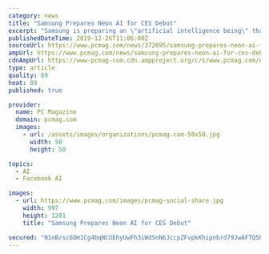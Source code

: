```yaml
---
category: news
title: "Samsung Prepares Neon AI for CES Debut"
excerpt: "Samsung is preparing an \"artificial intelligence being\" that could become your \"best friend\": It will debut at CES, award-winning director Shekhar Kapur said on Twitter today. The project, called ..."
publishedDateTime: 2019-12-26T11:06:00Z
sourceUrl: https://www.pcmag.com/news/372695/samsung-prepares-neon-ai-for-ces-debut
ampUrl: https://www.pcmag.com/news/samsung-prepares-neon-ai-for-ces-debut?amp=true
cdnAmpUrl: https://www-pcmag-com.cdn.ampproject.org/c/s/www.pcmag.com/news/samsung-prepares-neon-ai-for-ces-debut?amp=true
type: article
quality: 89
heat: 89
published: true

provider:
  name: PC Magazine
  domain: pcmag.com
  images:
    - url: /assets/images/organizations/pcmag.com-50x50.jpg
      width: 50
      height: 50

topics:
  - AI
  - Facebook AI

images:
  - url: https://www.pcmag.com/images/pcmag-social-share.jpg
    width: 997
    height: 1201
    title: "Samsung Prepares Neon AI for CES Debut"

secured: "N1nB/sc6Om1Cg4bqNCUEhyUwFh3iWdSnN6JccpZFvpkKhipnbrd79JwAFTQ5h+jspm7xSQn/PtZR3fudV/eXuJo0KPUBBn3LLv0OWoDN7VHYphPPC71bi5rxWjzLSBoyD+oXFonvdXvYCriaOio32BcDCYwYte0gS+tdL88mA2pigtHwt56MK5XxhxPWdq97TPkUzGuB+2J6htGmBCl/nV6HIno4VxIYZ6Qne4jd6jc6Ff5fTMMGKyu0w1KXhbrRvTSqPblmso7YRoLcNpSvFNa3fO6BoE701gkfsyVu44gP+7SwoewOn7MQeyCVZJ11;xR6TJWI6aDBJVIQJTGbibA=="
---
```



